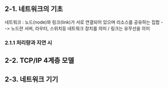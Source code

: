 ## 2-1. 네트워크의 기초


네트워크 : 노드(node)와 링크(link)가 서로 연결되어 있으며 리소스를 공유하는 집합
--> 노드란 서버, 라우터, 스위치등 네트워크 장치를 의미 / 링크는 유무선을 의미

### 2.1.1 처리량과 지연 시

## 2-2. TCP/IP 4계층 모델

## 2-3. 네트워크 기기

